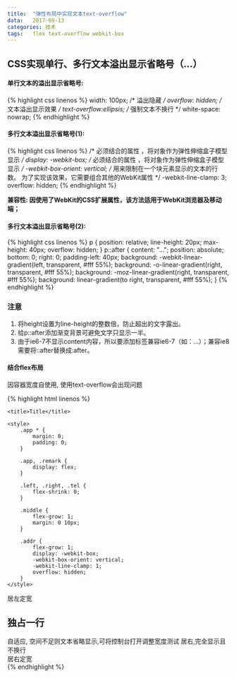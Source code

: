 ```yaml
---
title:  "弹性布局中实现文本text-overflow"
data:   2017-09-13
categories: 技术
tags:   flex text-overflow webkit-box
---
```



## CSS实现单行、多行文本溢出显示省略号（…）

#### 单行文本的溢出显示省略号: 

{% highlight css linenos %}
  width: 100px;
  /* 溢出隐藏 */
  overflow: hidden;
  /* 文本溢出显示效果 */
  text-overflow:ellipsis;
  /* 强制文本不换行 */
  white-space: nowrap;
{% endhighlight %}

#### 多行文本溢出显示省略号(1):

{% highlight css linenos %}
  /* 必须结合的属性 ，将对象作为弹性伸缩盒子模型显示 */
  display: -webkit-box;
  /* 必须结合的属性 ，将对象作为弹性伸缩盒子模型显示 */
  -webkit-box-orient: vertical;
  /* 用来限制在一个块元素显示的文本的行数。 为了实现该效果，它需要组合其他的WebKit属性 */
  -webkit-line-clamp: 3;
  overflow: hidden;
{% endhighlight %}

**兼容性: 因使用了WebKit的CSS扩展属性，该方法适用于WebKit浏览器及移动端；**

#### 多行文本溢出显示省略号(2):

{% highlight css linenos %}
  p {
      position: relative; 
      line-height: 20px; 
      max-height: 40px;
      overflow: hidden;
  }
  p::after {
    content: "..."; 
    position: absolute; 
    bottom: 0; 
    right: 0; 
    padding-left: 40px;
    background: -webkit-linear-gradient(left, transparent, #fff 55%);
    background: -o-linear-gradient(right, transparent, #fff 55%);
    background: -moz-linear-gradient(right, transparent, #fff 55%);
    background: linear-gradient(to right, transparent, #fff 55%);
  }
{% endhighlight %}

### 注意
1. 将height设置为line-height的整数倍，防止超出的文字露出。
2. 给p::after添加渐变背景可避免文字只显示一半。
3. 由于ie6-7不显示content内容，所以要添加标签兼容ie6-7（如：<span>…<span/>）；兼容ie8需要将::after替换成:after。

#### 结合flex布局

因容器宽度自使用, 使用text-overflow会出现问题

{% highlight html linenos %}
<!DOCTYPE html>
<html lang="en">
<head>
    <meta charset="UTF-8">
    <meta name="viewport" content="minimum-scale=1.,maximum-scale=1.0,initial-scale=1.0,user-scalable=no">

    <title>Title</title>

    <style>
        .app * {
            margin: 0;
            padding: 0;
        }

        .app, .remark {
            display: flex;
        }

        .left, .right, .tel {
            flex-shrink: 0;
        }

        .middle {
            flex-grow: 1;
            margin: 0 10px;
        }

        .addr {
            flex-grow: 1;
            display: -webkit-box;
            -webkit-box-orient: vertical;
            -webkit-line-clamp: 1;
            overflow: hidden;
        }
    </style>
</head>
<body>
<div class="app">
    <div class="left">居左定宽</div>
    <div class="middle">
        <h2 class="title">独占一行</h2>
        <div class="remark">
            <span class="addr">自适应, 空间不足则文本省略显示,可将控制台打开调整宽度测试</span>
            <span class="tel">居右,完全显示且不换行</span>
        </div>
    </div>
    <div class="right">居右定宽</div>
</div>
</body>
</html>
{% endhighlight %}








